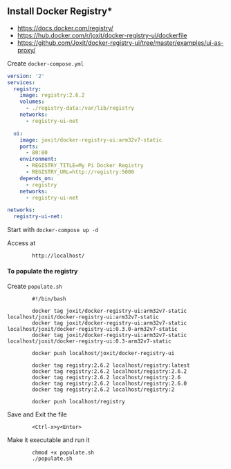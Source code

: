 ## Install Docker Registry*
* https://docs.docker.com/registry/
* https://hub.docker.com/r/joxit/docker-registry-ui/dockerfile
* https://github.com/Joxit/docker-registry-ui/tree/master/examples/ui-as-proxy/

Create `docker-compose.yml`

```yaml
version: '2'
services:
  registry:
    image: registry:2.6.2
    volumes:
      - ./registry-data:/var/lib/registry
    networks:
      - registry-ui-net

  ui:
    image: joxit/docker-registry-ui:arm32v7-static
    ports:
      - 80:80
    environment:
      - REGISTRY_TITLE=My Pi Docker Registry
      - REGISTRY_URL=http://registry:5000
    depends_on:
      - registry
    networks:
      - registry-ui-net

networks:
  registry-ui-net:
```
Start with `docker-compose up -d`

Access at
```
        http://localhost/
```
#### To populate the registry
Create `populate.sh`

```
        #!/bin/bash

        docker tag joxit/docker-registry-ui:arm32v7-static localhost/joxit/docker-registry-ui:arm32v7-static
        docker tag joxit/docker-registry-ui:arm32v7-static localhost/joxit/docker-registry-ui:0.3.0-arm32v7-static
        docker tag joxit/docker-registry-ui:arm32v7-static localhost/joxit/docker-registry-ui:0.3-arm32v7-static

        docker push localhost/joxit/docker-registry-ui

        docker tag registry:2.6.2 localhost/registry:latest
        docker tag registry:2.6.2 localhost/registry:2.6.2
        docker tag registry:2.6.2 localhost/registry:2.6
        docker tag registry:2.6.2 localhost/registry:2.6.0
        docker tag registry:2.6.2 localhost/registry:2

        docker push localhost/registry
```
Save and Exit the file
```
        <Ctrl-x>y<Enter>
```
Make it executable and run it
```
        chmod +x populate.sh
        ./populate.sh
```
